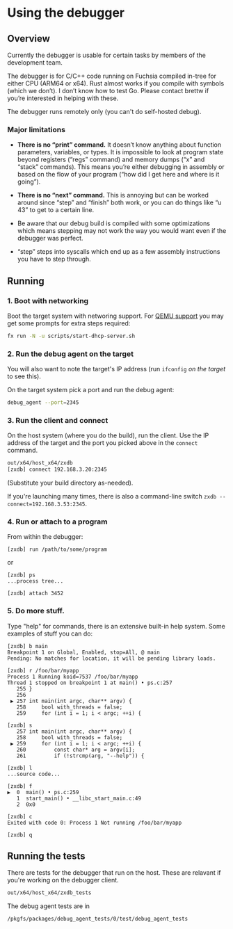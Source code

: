 # Using the debugger

## Overview

Currently the debugger is usable for certain tasks by members of the
development team.

The debugger is for C/C++ code running on Fuchsia compiled in-tree for either
CPU (ARM64 or x64). Rust almost works if you compile with symbols (which we
don’t). I don’t know how to test Go. Please contact brettw if you’re interested
in helping with these.

The debugger runs remotely only (you can't do self-hosted debug).

### Major limitations

  * **There is no “print” command.** It doesn’t know anything about function
    parameters, variables, or types. It is impossible to look at program state
    beyond registers (“regs” command) and memory dumps (“x” and “stack”
    commands). This means you’re either debugging in assembly or based on the
    flow of your program (“how did I get here and where is it going”).

  * **There is no “next” command.** This is annoying but can be worked around
    since “step” and “finish” both work, or you can do things like “u 43” to
    get to a certain line.

  * Be aware that our debug build is compiled with some optimizations which
    means stepping may not work the way you would want even if the debugger was
    perfect.

  * “step” steps into syscalls which end up as a few assembly instructions you
    have to step through.

## Running

### 1. Boot with networking

Boot the target system with networing support. For
[QEMU support](https://fuchsia.googlesource.com/docs/+/HEAD/getting_started.md)
you may get some prompts for extra steps required:

```sh
fx run -N -u scripts/start-dhcp-server.sh
```

### 2. Run the debug agent on the target

You will also want to note the target's IP address (run `ifconfig` _on the
target_ to see this).

On the target system pick a port and run the debug agent:

```sh
debug_agent --port=2345
```

### 3. Run the client and connect

On the host system (where you do the build), run the client. Use the IP
address of the target and the port you picked above in the `connect` command.

```sh
out/x64/host_x64/zxdb
[zxdb] connect 192.168.3.20:2345
```
(Substitute your build directory as-needed).

If you're launching many times, there is also a command-line switch `zxdb
--connect=192.168.3.53:2345`.

### 4. Run or attach to a program

From within the debugger:

```
[zxdb] run /path/to/some/program
```

or

```
[zxdb] ps
...process tree...

[zxdb] attach 3452
```

### 5. Do more stuff.

Type "help" for commands, there is an extensive built-in help system. Some
examples of stuff you can do:

```
[zxdb] b main
Breakpoint 1 on Global, Enabled, stop=All, @ main
Pending: No matches for location, it will be pending library loads.

[zxdb] r /foo/bar/myapp
Process 1 Running koid=7537 /foo/bar/myapp
Thread 1 stopped on breakpoint 1 at main() • ps.c:257
   255 }
   256
 ▶ 257 int main(int argc, char** argv) {
   258     bool with_threads = false;
   259     for (int i = 1; i < argc; ++i) {

[zxdb] s
   257 int main(int argc, char** argv) {
   258     bool with_threads = false;
 ▶ 259     for (int i = 1; i < argc; ++i) {
   260         const char* arg = argv[i];
   261         if (!strcmp(arg, "--help")) {

[zxdb] l
...source code...

[zxdb] f
▶  0  main() • ps.c:259
   1  start_main() • __libc_start_main.c:49
   2  0x0

[zxdb] c
Exited with code 0: Process 1 Not running /foo/bar/myapp

[zxdb] q
```

## Running the tests

There are tests for the debugger that run on the host. These are relavant
if you're working on the debugger client.

```sh
out/x64/host_x64/zxdb_tests
```

The debug agent tests are in
```
/pkgfs/packages/debug_agent_tests/0/test/debug_agent_tests
```
